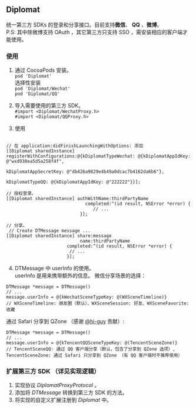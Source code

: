 ## Diplomat

统一第三方 SDKs 的登录和分享接口。目前支持**微信**、 **QQ** 、**微博**。  
P.S: 其中除微博支持 OAuth ，其它第三方只支持 SSO ，需安装相应的客户端才能使用。


### 使用

1. 通过 CocoaPods 安装。  
``` pod 'Diplomat' ```  
	选择性安装  
``` pod 'Diplomat/Wechat' ```  
```	pod 'Diplomat/QQ' ```  

2. 导入需要使用的第三方 SDK。  
``` #import <Diplomat/WechatProxy.h> ```  
``` #import <Diplomat/QQProxy.h> ```  

3. 使用

```objc

// 在 application:didFinishLaunchingWithOptions: 添加  
[[Diplomat sharedInstance] registerWithConfigurations:@{kDiplomatTypeWechat: @{kDiplomatAppIdKey: @"wxd930ea5d5a258f4f",
                                                                               kDiplomatAppSecretKey: @"db426a9829e4b49a0dcac7b4162da6b6"},
                                                        kDiplomatTypeQQ: @{kDiplomatAppIdKey: @"222222"}}];

// 授权登录。
[[Diplomat sharedInstance] authWithName:thirdPartyName
                              completed:^(id result, NSError *error) {
                                 // ...
                            }];
  
// 分享。
 // Create DTMessage message ...
[[Diplomat sharedInstance] share:message
                            name:thirdPartyName
                       completed:^(id result, NSError *error) {
                        // ...
                       }];
```

4. DTMessage 中 userInfo 的使用。  
userInfo 是用来携带额外的信息。
微信分享场景的选择： 
```objc
DTMessage *message = DTMessage()
// ...
message.userInfo = @{kWechatSceneTypeKey: @(WXSceneTimeline)}
// WXSceneTimeline: 朋友圈（默认）、WXSceneSession: 好友、WXSceneFavorite: 收藏
```

通过 Safari 分享到 QZone （感谢 [@hi-guy](https://github.com/hi-guy) 贡献）:  
```objc
DTMessage *message = DTMessage()
// ...
message.userInfo = @{kTencentQQSceneTypeKey: @(TencentSceneZone)}
// TencentSceneQQ: 通过 QQ 客户端分享（默认，包含了分享到 QZone 选项）, TencentSceneZone: 通过 Safari 只分享到 QZone （有 QQ 客户端时不推荐使用）
```


### 扩展第三方 SDK （详见实现逻辑）  
1. 实现协议 *DiplomatProxyProtocol* 。
2. 添加将 *DTMessage* 转换到第三方 SDK 的方法。
3. 将实现的自定义扩展注册到 *Diplomat* 中。
